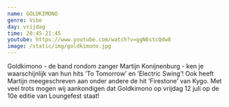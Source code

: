 ```yaml
---
name: GOLDKIMONO
genre: Vibe
day: vrijdag
time: 20:45-21:45
youtube: https://www.youtube.com/watch?v=ggN6stcQdw8
image: /static/img/goldkimono.jpg
---
```

Goldkimono - de band rondom zanger Martijn Konijnenburg - ken je waarschijnlijk van hun hits ‘To Tomorrow’ en ‘Electric Swing’! Ook heeft Martijn meegeschreven aan onder andere de hit ‘Firestone’ van Kygo. 
Met veel trots mogen wij aankondigen dat Goldkimono op vrijdag 12 juli op de 10e editie van Loungefest staat!